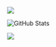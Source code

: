 ![](https://github-profile-summary-cards.vercel.app/api/cards/profile-details?username=takacom&theme=vue)
 
![GitHub Stats](https://github-readme-stats.vercel.app/api?username=takacom&show_icons=true)
 
<img align="left" src="https://github-readme-stats.vercel.app/api/top-langs/?username=takacom" />

<!--
**takacom/takacom** is a ✨ _special_ ✨ repository because its `README.md` (this file) appears on your GitHub profile.

Here are some ideas to get you started:

- 🔭 I’m currently working on ...
- 🌱 I’m currently learning ...
- 👯 I’m looking to collaborate on ...
- 🤔 I’m looking for help with ...
- 💬 Ask me about ...
- 📫 How to reach me: ...
- 😄 Pronouns: ...
- ⚡ Fun fact: ...
-->
